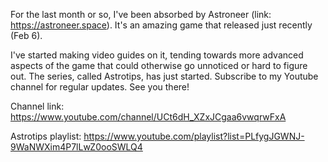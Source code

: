 For the last month or so, I've been absorbed by Astroneer (link: https://astroneer.space). It's an amazing game that released just recently (Feb 6).

I've started making video guides on it, tending towards more advanced aspects of the game that could otherwise go unnoticed or hard to figure out. The series, called Astrotips, has just started. Subscribe to my Youtube channel for regular updates. See you there!

Channel link: https://www.youtube.com/channel/UCt6dH_XZxJCgaa6vwqrwFxA

Astrotips playlist: https://www.youtube.com/playlist?list=PLfygJGWNJ-9WaNWXim4P7lLwZ0ooSWLQ4
